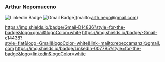 ### Arthur Nepomuceno

![Linkedin Badge](https://img.shields.io/badge/LinkedIn-0077B5?style=flat&logo=linkedin&logoColor=white)
![Gmail Badge](https://img.shields.io/badge/Gmail-D14836?style=flat&logo=gmail&logoColor=white)](mailto:arth.nepo@gmail.com)



https://img.shields.io/badge/Gmail-D14836?style=for-the-badge&logo=gmail&logoColor=white
https://img.shields.io/badge/-Gmail-c14438?style=flat&logo=Gmail&logoColor=white&link=mailto:rebeccamanzi@gmail.com
https://img.shields.io/badge/LinkedIn-0077B5?style=for-the-badge&logo=linkedin&logoColor=white


<!--
**arthur-nepomuceno/arthur-nepomuceno** is a ✨ _special_ ✨ repository because its `README.md` (this file) appears on your GitHub profile.

Here are some ideas to get you started:

- 🔭 I’m currently working on ...
- 🌱 I’m currently learning ...
- 👯 I’m looking to collaborate on ...
- 🤔 I’m looking for help with ...
- 💬 Ask me about ...
- 📫 How to reach me: ...
- 😄 Pronouns: ...
- ⚡ Fun fact: ...
-->
